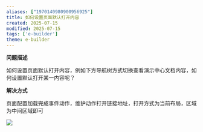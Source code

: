 ```yaml
---
aliases: ["1970140980900956925"]
title: 如何设置页面默认打开内容
created: 2025-07-15
modified: 2025-07-15
tags: ['e-builder']
theme: e-builder
---
```


**问题描述**

如何设置页面默认打开内容，例如下方导航树方式切换查看演示中心文档内容，如何设置默认打开某一内容呢？

**解决方式**

页面配置加载完成事件动作，维护动作打开链接地址，打开方式为当前布局，区域为中间区域即可

**![](https://myhelpdoc.oss-cn-heyuan.aliyuncs.com/mdimages/c742a9a0c18fa40e4d32a166667a55b9.jpg)**

